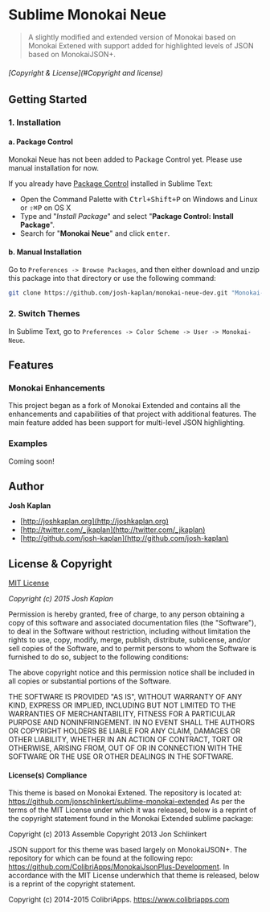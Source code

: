 # Sublime Monokai Neue

> A slightly modified and extended version of Monokai based on Monokai Extened with support added for highlighted levels of JSON based on MonokaiJSON+.


###### [Copyright & License](#Copyright and license)

## Getting Started

### 1. Installation

#### a. Package Control

Monokai Neue has not been added to Package Control yet. Please use manual
installation for now.

If you already have [Package Control](https://packagecontrol.io/) installed in
Sublime Text:

* Open the Command Palette with <kbd>Ctrl+Shift+P</kbd> on Windows and Linux or 
<kbd>⇧⌘P</kbd> on OS X
* Type and "*Install Package*" and select  "**Package Control: Install Package**".
* Search for "**Monokai Neue**" and click <kbd>enter</kbd>.


#### b. Manual Installation

Go to `Preferences -> Browse Packages`, and then either download and unzip this
package into that directory or use the following command:

``` bash
git clone https://github.com/josh-kaplan/monokai-neue-dev.git "Monokai-Neue"
```

### 2. Switch Themes

In Sublime Text, go to `Preferences -> Color Scheme -> User -> Monokai-Neue`.


## Features
### Monokai Enhancements

This project began as a fork of Monokai Extended and contains all the 
enhancements and capabilities of that project with additional features. The 
main feature added has been support for multi-level JSON highlighting.

### Examples

Coming soon!

## Author

**Josh Kaplan**

+ [http://joshkaplan.org](http://joshkaplan.org)
+ [http://twitter.com/_jkaplan](http://twitter.com/_jkaplan)
+ [http://github.com/josh-kaplan](http://github.com/josh-kaplan)


## License & Copyright

[MIT License](LICENSE-MIT)

*Copyright (c) 2015 Josh Kaplan*

Permission is hereby granted, free of charge, to any person obtaining a copy
of this software and associated documentation files (the "Software"), to deal
in the Software without restriction, including without limitation the rights
to use, copy, modify, merge, publish, distribute, sublicense, and/or sell
copies of the Software, and to permit persons to whom the Software is
furnished to do so, subject to the following conditions:

The above copyright notice and this permission notice shall be included in
all copies or substantial portions of the Software.

THE SOFTWARE IS PROVIDED "AS IS", WITHOUT WARRANTY OF ANY KIND, EXPRESS OR
IMPLIED, INCLUDING BUT NOT LIMITED TO THE WARRANTIES OF MERCHANTABILITY,
FITNESS FOR A PARTICULAR PURPOSE AND NONINFRINGEMENT. IN NO EVENT SHALL THE
AUTHORS OR COPYRIGHT HOLDERS BE LIABLE FOR ANY CLAIM, DAMAGES OR OTHER
LIABILITY, WHETHER IN AN ACTION OF CONTRACT, TORT OR OTHERWISE, ARISING FROM,
OUT OF OR IN CONNECTION WITH THE SOFTWARE OR THE USE OR OTHER DEALINGS IN
THE SOFTWARE.

#### License(s) Compliance

This theme is based on Monokai Extened. The repository is located at:
  https://github.com/jonschlinkert/sublime-monokai-extended 
As per the terms of the MIT License
under which it was released, below is a reprint of the copyright statement 
found in the Monokai Extended sublime package:

Copyright (c) 2013 Assemble
Copyright 2013 Jon Schlinkert


JSON support for this theme was based largely on MonokaiJSON+. The repository
for which can be found at the following repo:
  https://github.com/ColibriApps/MonokaiJsonPlus-Development. 
In accordance with the MIT License underwhich that theme is released, below is a
reprint of the copyright statement.

Copyright (c) 2014-2015 ColibriApps. https://www.colibriapps.com

